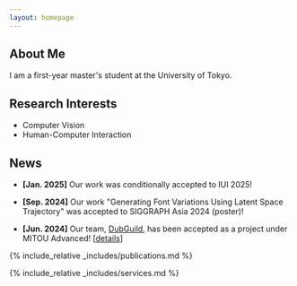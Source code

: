 ```yaml
---
layout: homepage
---
```


## About Me

I am a first-year master's student at the University of Tokyo.

## Research Interests

- Computer Vision
- Human-Computer Interaction

## News

- **[Jan. 2025]** Our work was conditionally accepted to IUI 2025!

- **[Sep. 2024]** Our work "Generating Font Variations Using Latent Space Trajectory" was accepted to SIGGRAPH Asia 2024 (poster)!

- **[Jun. 2024]** Our team, [DubGuild](https://dubguild.com/), has been accepted as a project under MITOU Advanced! [[details](https://www.ipa.go.jp/jinzai/mitou/advanced/2024/gaiyou-mr-1.html)]

{% include_relative _includes/publications.md %}

{% include_relative _includes/services.md %}
